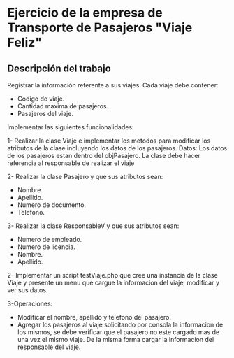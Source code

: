 # Ejercicio de la empresa de Transporte de Pasajeros "Viaje Feliz"

## Descripción del trabajo

 Registrar la información referente a sus viajes. Cada viaje debe contener:

 - Codigo de viaje.
 - Cantidad maxima de pasajeros.
 - Pasajeros del viaje.

 Implementar las siguientes funcionalidades:

 1- Realizar la clase Viaje e implementar los metodos para modificar los atributos de la clase incluyendo los datos de los pasajeros.
 Datos:
 Los datos de los pasajeros estan dentro del objPasajero.
 La clase debe hacer referencia al responsable de realizar el viaje

2- Realizar la clase Pasajero y que sus atributos sean:
- Nombre.
- Apellido.
- Numero de documento.
- Telefono.

3- Realizar la clase ResponsableV y que sus atributos sean:
- Numero de empleado.
- Numero de licencia.
- Nombre.
- Apellido.

2- Implementar un script testViaje.php que cree una instancia de la clase Viaje y presente un menu que cargue la informacion del viaje, modificar y ver sus datos.

3-Operaciones:
- Modificar el nombre, apellido y telefono del pasajero.
- Agregar los pasajeros al viaje solicitando por consola la informacion de los mismos, se debe verificar que el pasajero no este cargado mas de una vez el mismo viaje. De la misma forma cargar la informacion del responsable del viaje.

